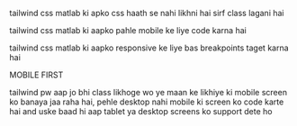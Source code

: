 tailwind css matlab ki apko css haath se nahi likhni hai sirf class lagani hai

tailwind css matlab ki aapko pahle mobile ke liye code karna hai

tailwind css matlab ki aapko responsive ke liye bas breakpoints taget karna hai

MOBILE FIRST 

tailwind pw aap jo bhi class likhoge wo ye maan ke likhiye ki mobile screen ko banaya jaa raha hai, pehle desktop nahi mobile ki screen ko code karte hai and uske baad hi aap tablet ya desktop screens ko support dete ho